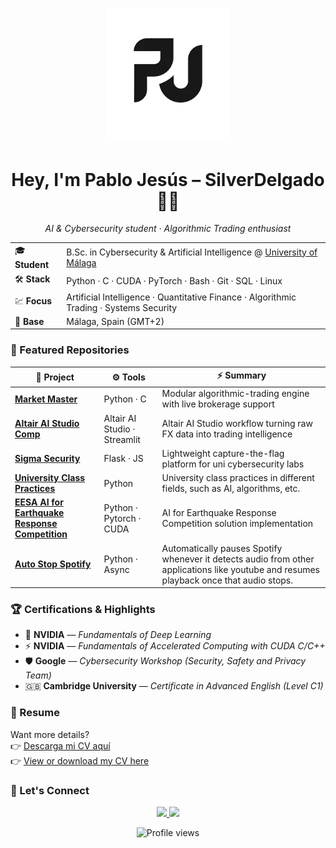 <!-- ──────────────────────────── ✨ BANNER ✨ ──────────────────────────── -->
<p align="center">
  <img src="https://github.com/SilverDelgado/SilverDelgado/blob/main/assets/logo.png"
       alt="PJ Logo" width="200px" />
</p>

<h1 align="center"><b>Hey, I'm Pablo Jesús – SilverDelgado 🧠🔐</b></h1>

<p align="center">
  <em>AI & Cybersecurity student · Algorithmic Trading enthusiast</em>
</p>

<!-- ──────────────────────────── 🚀 QUICK BITS ──────────────────────────── -->
<table align="center">
  <tr>
    <td>🎓 <b>Student</b></td>
    <td>B.Sc. in Cybersecurity & Artificial Intelligence @ <a href="https://www.uma.es">University of Málaga</a></td>
  </tr>
  <tr>
    <td>🛠 <b>Stack</b></td>
    <td>Python ‧ C ‧ CUDA ‧ PyTorch ‧ Bash ‧ Git ‧ SQL ‧ Linux</td>
  </tr>
  <tr>
    <td>💹 <b>Focus</b></td>
    <td>Artificial Intelligence · Quantitative Finance · Algorithmic Trading · Systems Security</td>
  </tr>
  <tr>
    <td>📍 <b>Base</b></td>
    <td>Málaga, Spain (GMT+2)</td>
  </tr>
</table>

<!-- ──────────────────────────── 📂 REPOSITORIES ──────────────────────────── -->
### 📂 Featured Repositories
| 🚀 Project | ⚙️ Tools | ⚡ Summary |
|-----------|----------|------------------|
| [**Market Master**](https://github.com/SilverDelgado/marketmastereadme/blob/main/README.md) | Python · C | Modular algorithmic-trading engine with live brokerage support |
| [**Altair AI Studio Comp**](https://github.com/Sauvageduck24/Altair-AI-Studio-Comp) | Altair AI Studio · Streamlit | Altair AI Studio workflow turning raw FX data into trading intelligence |
| [**Sigma Security**](https://github.com/Sauvageduck24/sigma-security-practicas) | Flask · JS | Lightweight capture-the-flag platform for uni cybersecurity labs |
| [**University Class Practices**](https://github.com/SilverDelgado/Universidad-Optimizacion) | Python | University class practices in different fields, such as AI, algorithms, etc. |
| [**EESA AI for Earthquake Response Competition**](https://github.com/Sauvageduck24/AIFOREARTHQUAKE) | Python · Pytorch · CUDA | AI for Earthquake Response Competition solution implementation |
| [**Auto Stop Spotify**](https://github.com/Sauvageduck24/AIFOREARTHQUAKE) | Python · Async |  Automatically pauses Spotify whenever it detects audio from other applications like youtube and resumes playback once that audio stops. |


<!-- ──────────────────────────── 🥇 HIGHLIGHTS ──────────────────────────── -->
### 🏆  Certifications & Highlights

- 🧠 **NVIDIA** — *Fundamentals of Deep Learning*  
- ⚡ **NVIDIA** — *Fundamentals of Accelerated Computing with CUDA C/C++*  
- 🛡️ **Google** — *Cybersecurity Workshop (Security, Safety and Privacy Team)*  
- 🇬🇧 **Cambridge University** — *Certificate in Advanced English (Level C1)*  

<!-- ──────────────────────────── 📄 CV ──────────────────────────── -->
### 📄 Resume

Want more details?  
👉 [Descarga mi CV aquí](https://github.com/SilverDelgado/SilverDelgado/blob/main/assets/cv_esp.pdf)
<br>
👉 [View or download my CV here](https://github.com/SilverDelgado/SilverDelgado/blob/main/assets/cv-mm.pdf)

<!-- ──────────────────────────── ✉️ CONTACT ──────────────────────────── -->
### 🤝  Let's Connect

<div align="center">
  <a href="mailto:pablojesusdelgadomunoz@gmail.com">
    <img src="https://img.shields.io/badge/Email-Send&nbsp;me&nbsp;a&nbsp;message-informational?style=for-the-badge&logo=gmail&logoColor=white">
  </a>
  <a href="https://www.linkedin.com/in/pjdm5/">
    <img src="https://img.shields.io/badge/LinkedIn-Connect&nbsp;with&nbsp;me-blue?style=for-the-badge&logo=linkedin">
  </a>
</div>

<!-- 
<details>
  <summary>📈 GitHub stats</summary>
  <p align="center">
    <img
      src="https://github-readme-stats.vercel.app/api?username=SilverDelgado&show_icons=true&count_private=true&theme=radical"
      alt="SilverDelgado's GitHub stats"
    />
    <br />
  </p>
</details>
──────────────────────────── 📊 STATS ──────────────────────────── -->
<!-- ──────────────────────────── 👀 VIEWS ──────────────────────────── -->
<p align="center">
  <img alt="Profile views" src="https://komarev.com/ghpvc/?username=SilverDelgado&style=flat-square&color=blue" />
</p>
